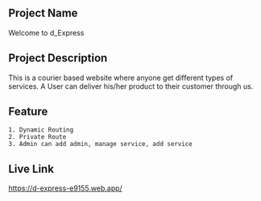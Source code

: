 

## Project Name
Welcome to d_Express

## Project Description
This is a courier based website where anyone get different types of services. A User can deliver his/her product to their customer through us.

## Feature
    1. Dynamic Routing
    2. Private Route
    3. Admin can add admin, manage service, add service

## Live Link
https://d-express-e9155.web.app/
